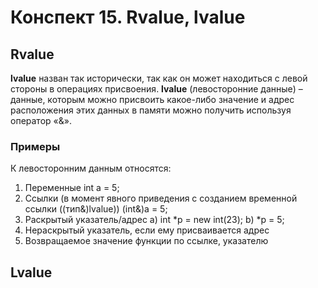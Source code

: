 # Конспект 15. Rvalue, lvalue

## Rvalue
**lvalue** назван так исторически, так как он может находиться с левой стороны в операциях присвоения.
**lvalue** (левосторонние данные) – данные, которым можно присвоить какое-либо значение и адрес расположения этих данных в памяти можно получить используя оператор «&».
### Примеры
К левосторонним данным относятся:
1. Переменные
   int a = 5;
2. Ссылки (в момент явного приведения с созданием временной ссылки ((тип&)lvalue))
   (int&)a = 5;
3. Раскрытый указатель/адрес
   a) int *p = new int(23);
   b) *p = 5;
4. Нераскрытый указатель, если ему присваивается адрес
5. Возвращаемое значение функции по ссылке, указателю


## Lvalue
